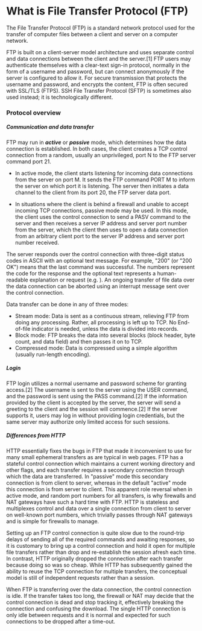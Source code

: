 # What is File Transfer Protocol (FTP)
The File Transfer Protocol (FTP) is a standard network protocol used for the transfer of computer files between a client and server on a computer network.

FTP is built on a client-server model architecture and uses separate control and data connections between the client and the server.[1] FTP users may authenticate themselves with a clear-text sign-in protocol, normally in the form of a username and password, but can connect anonymously if the server is configured to allow it. For secure transmission that protects the username and password, and encrypts the content, FTP is often secured with SSL/TLS (FTPS). SSH File Transfer Protocol (SFTP) is sometimes also used instead; it is technologically different.

### Protocol overview

##### Communication and data transfer

FTP may run in __*active*__ or __*passive*__ mode, which determines how the data connection is established. In both cases, the client creates a TCP control connection from a random, usually an unprivileged, port N to the FTP server command port 21.

* In active mode, the client starts listening for incoming data connections from the server on port M. It sends the FTP command PORT M to inform the server on which port it is listening. The server then initiates a data channel to the client from its port 20, the FTP server data port.

* In situations where the client is behind a firewall and unable to accept incoming TCP connections, passive mode may be used. In this mode, the client uses the control connection to send a PASV command to the server and then receives a server IP address and server port number from the server, which the client then uses to open a data connection from an arbitrary client port to the server IP address and server port number received.

The server responds over the control connection with three-digit status codes in ASCII with an optional text message. For example, "200" (or "200 OK") means that the last command was successful. The numbers represent the code for the response and the optional text represents a human-readable explanation or request (e.g. <Need account for storing file>). An ongoing transfer of file data over the data connection can be aborted using an interrupt message sent over the control connection.

Data transfer can be done in any of three modes:

* Stream mode: Data is sent as a continuous stream, relieving FTP from doing any processing. Rather, all processing is left up to TCP. No End-of-file indicator is needed, unless the data is divided into records.  
* Block mode: FTP breaks the data into several blocks (block header, byte count, and data field) and then passes it on to TCP.  
* Compressed mode: Data is compressed using a simple algorithm (usually run-length encoding).  

##### Login

FTP login utilizes a normal username and password scheme for granting access.[2] The username is sent to the server using the USER command, and the password is sent using the PASS command.[2] If the information provided by the client is accepted by the server, the server will send a greeting to the client and the session will commence.[2] If the server supports it, users may log in without providing login credentials, but the same server may authorize only limited access for such sessions.

##### Differences from HTTP

HTTP essentially fixes the bugs in FTP that made it inconvenient to use for many small ephemeral transfers as are typical in web pages.
FTP has a stateful control connection which maintains a current working directory and other flags, and each transfer requires a secondary connection through which the data are transferred. In "passive" mode this secondary connection is from client to server, whereas in the default "active" mode this connection is from server to client. This apparent role reversal when in active mode, and random port numbers for all transfers, is why firewalls and NAT gateways have such a hard time with FTP. HTTP is stateless and multiplexes control and data over a single connection from client to server on well-known port numbers, which trivially passes through NAT gateways and is simple for firewalls to manage.

Setting up an FTP control connection is quite slow due to the round-trip delays of sending all of the required commands and awaiting responses, so it is customary to bring up a control connection and hold it open for multiple file transfers rather than drop and re-establish the session afresh each time. In contrast, HTTP originally dropped the connection after each transfer because doing so was so cheap. While HTTP has subsequently gained the ability to reuse the TCP connection for multiple transfers, the conceptual model is still of independent requests rather than a session.

When FTP is transferring over the data connection, the control connection is idle. If the transfer takes too long, the firewall or NAT may decide that the control connection is dead and stop tracking it, effectively breaking the connection and confusing the download. The single HTTP connection is only idle between requests and it is normal and expected for such connections to be dropped after a time-out.














